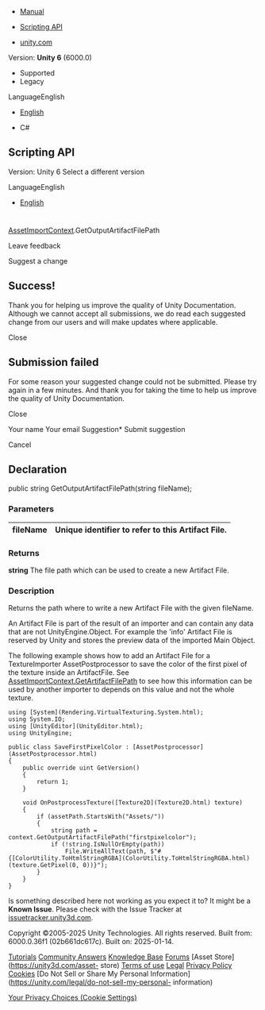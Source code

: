 [ ]()

  * [Manual](../Manual/index.html)
  * [Scripting API](../ScriptReference/index.html)

  * [unity.com](https://unity.com/)

Version: **Unity 6** (6000.0)

  * Supported
  * Legacy

LanguageEnglish

  * [English]()

  * C#

[ ](https://docs.unity3d.com)

## Scripting API

Version: Unity 6 Select a different version

LanguageEnglish

  * [English]()

#
[AssetImportContext](AssetImporters.AssetImportContext.html).GetOutputArtifactFilePath

Leave feedback

Suggest a change

## Success!

Thank you for helping us improve the quality of Unity Documentation. Although
we cannot accept all submissions, we do read each suggested change from our
users and will make updates where applicable.

Close

## Submission failed

For some reason your suggested change could not be submitted. Please <a>try
again</a> in a few minutes. And thank you for taking the time to help us
improve the quality of Unity Documentation.

Close

Your name Your email Suggestion* Submit suggestion

Cancel

[ ]()

## Declaration

public string GetOutputArtifactFilePath(string fileName);

### Parameters

fileName | Unique identifier to refer to this Artifact File.  
---|---  
  
### Returns

**string** The file path which can be used to create a new Artifact File.

### Description

Returns the path where to write a new Artifact File with the given fileName.

An Artifact File is part of the result of an importer and can contain any data
that are not UnityEngine.Object. For example the 'info' Artifact File is
reserved by Unity and stores the preview data of the imported Main Object.  
  
The following example shows how to add an Artifact File for a TextureImporter
AssetPostprocessor to save the color of the first pixel of the texture inside
an ArtifactFile. See
[AssetImportContext.GetArtifactFilePath](AssetImporters.AssetImportContext.GetArtifactFilePath.html)
to see how this information can be used by another importer to depends on this
value and not the whole texture.

    
    
    using [System](Rendering.VirtualTexturing.System.html);
    using System.IO;
    using [UnityEditor](UnityEditor.html);
    using UnityEngine;  
      
    public class SaveFirstPixelColor : [AssetPostprocessor](AssetPostprocessor.html)
    {
        public override uint GetVersion()
        {
            return 1;
        }  
      
        void OnPostprocessTexture([Texture2D](Texture2D.html) texture)
        {
            if (assetPath.StartsWith("Assets/"))
            {
                string path = context.GetOutputArtifactFilePath("firstpixelcolor");
                if (!string.IsNullOrEmpty(path))
                    File.WriteAllText(path, $"#{[ColorUtility.ToHtmlStringRGBA](ColorUtility.ToHtmlStringRGBA.html)(texture.GetPixel(0, 0))}");
            }
        }
    }
    

Is something described here not working as you expect it to? It might be a
**Known Issue**. Please check with the Issue Tracker at
[issuetracker.unity3d.com](https://issuetracker.unity3d.com).

Copyright ©2005-2025 Unity Technologies. All rights reserved. Built from:
6000.0.36f1 (02b661dc617c). Built on: 2025-01-14.

[Tutorials](https://unity3d.com/learn) [Community
Answers](https://answers.unity3d.com) [Knowledge
Base](https://support.unity3d.com/hc/en-us)
[Forums](https://forum.unity3d.com) [Asset Store](https://unity3d.com/asset-
store) [Terms of use](https://docs.unity3d.com/Manual/TermsOfUse.html)
[Legal](https://unity.com/legal) [Privacy
Policy](https://unity.com/legal/privacy-policy)
[Cookies](https://unity.com/legal/cookie-policy) [Do Not Sell or Share My
Personal Information](https://unity.com/legal/do-not-sell-my-personal-
information)

[Your Privacy Choices (Cookie Settings)](javascript:void\(0\);)

